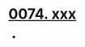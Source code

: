 # [0074. xxx](https://github.com/Tdahuyou/TNotes.react/tree/main/0074.%20xxx)

<!-- region:toc -->


- 

<!-- endregion:toc -->
